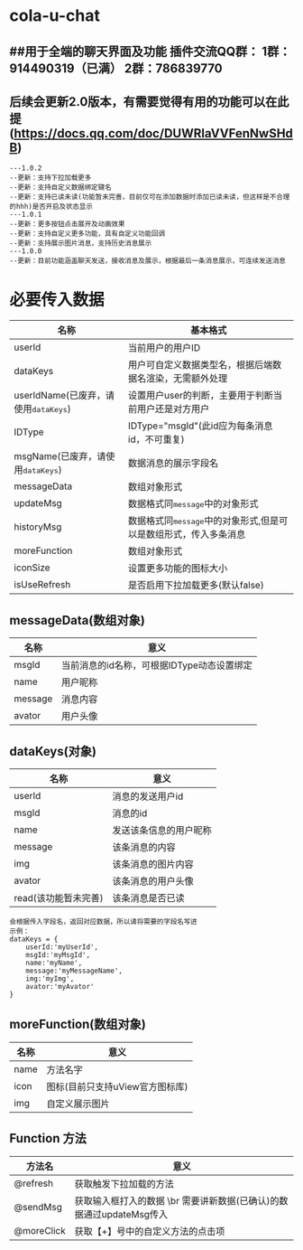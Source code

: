 # cola-u-chat


##用于全端的聊天界面及功能
插件交流QQ群：
1群：914490319（已满）
2群：786839770
----------------------
后续会更新2.0版本，有需要觉得有用的功能可以在此提(https://docs.qq.com/doc/DUWRlaVVFenNwSHdB)
-------------------------------------
```
---1.0.2
--更新：支持下拉加载更多
--更新：支持自定义数据绑定键名
--更新：支持已读未读(功能暂未完善，目前仅可在添加数据时添加已读未读，但这样是不合理的hhh)是否开启及状态显示
---1.0.1
--更新：更多按钮点击展开及动画效果
--更新：支持自定义更多功能，具有自定义功能回调
--更新：支持展示图片消息，支持历史消息展示
---1.0.0
--更新：目前功能涵盖聊天发送，接收消息及展示，根据最后一条消息展示，可连续发送消息
```

必要传入数据
==========

|名称|基本格式|
|---|-------|
|userId|当前用户的用户ID|
|dataKeys|用户可自定义数据类型名，根据后端数据名渲染，无需额外处理|
|userIdName(已废弃，请使用<kbd>dataKeys</kbd>)|设置用户user的判断，主要用于判断当前用户还是对方用户|
|IDType|IDType="msgId"(此id应为每条消息id，不可重复)|
|msgName(已废弃，请使用<kbd>dataKeys</kbd>)|数据消息的展示字段名|
|messageData|数组对象形式|
|updateMsg|数据格式同<kbd>message</kbd>中的对象形式|
|historyMsg|数据格式同<kbd>message</kbd>中的对象形式,但是可以是数组形式，传入多条消息|
|moreFunction|数组对象形式|
|iconSize|设置更多功能的图标大小|
|isUseRefresh|是否启用下拉加载更多(默认false)|


messageData(数组对象)
-----------

|名称|意义|
|---|----|
|msgId|当前消息的id名称，可根据IDType动态设置绑定|
|name|用户昵称|
|message|消息内容|
|avator|用户头像|


dataKeys(对象)
-----------

|名称|意义|
|---|----|
|userId|消息的发送用户id|
|msgId|消息的id|
|name|发送该条信息的用户昵称|
|message|该条消息的内容|
|img|该条消息的图片内容|
|avator|该条消息的用户头像|
|read(该功能暂未完善)|该条消息是否已读|

```
会根据传入字段名，返回对应数据，所以请将需要的字段名写进
示例：
dataKeys = {
	userId:'myUserId',
	msgId:'myMsgId',
	name:'myName',
	message:'myMessageName',
	img:'myImg',
	avator:'myAvator'
}
```

moreFunction(数组对象)
------------

|名称|意义|
|---|----|
|name|方法名字|
|icon|图标(目前只支持uView官方图标库)|
|img|自定义展示图片|


Function  方法
--------------

|方法名|意义|
|---|----|
|@refresh|获取触发下拉加载的方法|
|@sendMsg|获取输入框打入的数据 \br 需要讲新数据(已确认)的数据通过updateMsg传入|
|@moreClick|获取【+】号中的自定义方法的点击项
